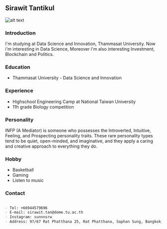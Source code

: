 ## Sirawit Tantikul

![alt text](https://sv1.picz.in.th/images/2021/11/25/6tE3bv.jpg)

### Introduction

I'm studying at Data Science and Innovation, Thammasat University. Now i'm interesting in Data Science, Moreover i'm also interesting Investment, Blockchain and Politics.

### Education

- Thammasat University - Data Science and Innovation

### Experience

- Highschool Engineering Camp at National Taiwan University
- 11h grade Biology competition

### Personality

INFP (A Mediator) is someone who possesses the Introverted, Intuitive, Feeling, and Prospecting personality traits. These rare personality types tend to be quiet, open-minded, and imaginative, and they apply a caring and creative approach to everything they do.

### Hobby

- Basketball
- Gaming
- Listen to music

### Contact

```markdown

- Tel: +66944579696
- E-mail: sirawit.tan@dome.tu.ac.th
- Instagram: sunnnsrw
- Address: 97/67 Rat Phatthana 25, Rat Phatthana, Saphan Sung, Bangkok, Thailand 10240

```
